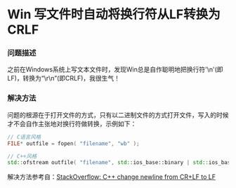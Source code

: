 # Win 写文件时自动将换行符从LF转换为CRLF

### 问题描述
之前在Windows系统上写文本文件时，发现Win总是自作聪明地把换行符'\n'(即LF)，转换为“\r\n”(即CRLF)，我很生气！

### 解决方法
问题的根源在于打开文件的方式，只有以二进制文件的方式打开文件，写入的时候才不会自作主张地对换行符做转换，示例如下：

```cpp
// C语言风格
FILE* outfile = fopen( "filename", "wb" );

// C++风格
std::ofstream outfile( "filename", std::ios_base::binary | std::ios_base::out );
```

解决方法参考自：[StackOverflow: C++ change newline from CR+LF to LF](http://stackoverflow.com/a/1536010)
